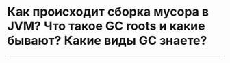 # Как происходит сборка мусора в JVM? Что такое GC roots и какие бывают? Какие виды GC знаете? 
---
